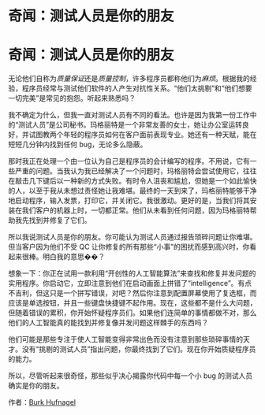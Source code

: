 # 奇闻：测试人员是你的朋友

# 奇闻：测试人员是你的朋友

无论他们自称为*质量保证*还是*质量控制*，许多程序员都称他们为*麻烦*。根据我的经验，程序员经常与测试他们软件的人产生对抗性关系。“他们太挑剔”和“他们想要一切完美”是常见的抱怨。听起来熟悉吗？

我不确定为什么，但我一直对测试人员有不同的看法。也许是因为我第一份工作中的“测试人员”是公司秘书。玛格丽特是一个非常友善的女士，她让办公室运转良好，并试图教两个年轻的程序员如何在客户面前表现专业。她还有一种天赋，能在短短几分钟内找到任何 bug，无论多么隐蔽。

那时我正在处理一个由一位认为自己是程序员的会计编写的程序。不用说，它有一些严重的问题。当我认为我已经解决了一个问题时，玛格丽特会尝试使用它，往往在敲击几下键后以一种新的方式失败。有时令人沮丧和尴尬，但她是一个如此愉快的人，以至于我从未想过责怪她让我难堪。最终的一天到来了，玛格丽特能够干净地启动程序，输入发票，打印它，并关闭它。我很激动。更好的是，当我们将其安装在我们客户的机器上时，一切都正常。他们从未看到任何问题，因为玛格丽特帮助我先找到并修复了它们。

所以我说测试人员是你的朋友。你可能认为测试人员通过报告琐碎问题让你难堪。但当客户因为他们不受 QC 让你修复的所有那些“小事”的困扰而感到高兴时，你看起来很棒。明白我的意思��？

想象一下：你正在试用一款利用“开创性的人工智能算法”来查找和修复并发问题的实用程序。你启动它，立即注意到他们在启动画面上拼错了“intelligence”。有点不吉利，但这只是一个拼写错误，对吧？然后你注意到配置屏幕使用了复选框，而应该是单选按钮，并且一些键盘快捷键不起作用。现在，这些都不是什么大问题，但随着错误的累积，你开始怀疑程序员们。如果他们连简单的事情都做不对，那么他们的人工智能真的能找到并修复像并发问题这样棘手的东西吗？

他们可能是那些专注于使人工智能变得非常出色而没有注意到那些琐碎事情的天才。没有“挑剔的测试人员”指出问题，你最终找到了它们。现在你开始质疑程序员的能力。

所以，尽管听起来很奇怪，那些似乎决心揭露你代码中每一个小 bug 的测试人员确实是你的朋友。

作者：[Burk Hufnagel](http://programmer.97things.oreilly.com/wiki/index.php/BurkHufnagel)
